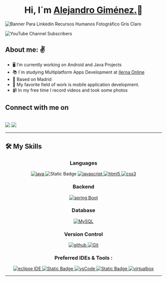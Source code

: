 <h1 align="center">Hi, I´m <a href="https://alexgmzdev.github.io/alejandrogimenezdev.github.io/" target="_blank">Alejandro Giménez.</a>👋</h1>

![Banner Para Linkedin Recursos Humanos Fotográfico Gris Claro](https://github.com/user-attachments/assets/f75e674a-8c36-45ff-9f7b-749627350810)

![YouTube Channel Subscribers](https://img.shields.io/youtube/channel/subscribers/UCgERo9E2xfUdTLJ5R_wmKbw?link=!%5BYouTube%20Channel%20Subscribers%5D(https%3A%2F%2Fimg.shields.io%2Fyoutube%2Fchannel%2Fsubscribers%2FUCgERo9E2xfUdTLJ5R_wmKbw))


<h2>About me: ✌️</h2>

- 🖥️ I’m currently working on Android and Java Projects
- 📚 I´m studying Multiplatform Apps Development at <a target="_blank" href="https://www.ilerna.es"> Ilerna Online </a>
- 📍 Based on Madrid
- 🫶 My favorite field of work is mobile application development.
- 📹 In my free time I record videos and took some photos


<h2>Connect with me on</h2>
<br/>
<a target="_blank" href="https://www.linkedin.com/in/alejandro-gimenez-santurde-/"><img src="https://img.shields.io/badge/-LinkedIn-0077B5?style=for-the-badge&logo=Linkedin&logoColor=white"></img></a>
<a target="_blank" href="mailto:contacto.alejandrogimenez@gmail.com"><img src="https://img.shields.io/badge/-Gmail-D14836?style=for-the-badge&logo=Gmail&logoColor=white"></img></a>

<br/>

----

## 🛠️ My Skills

<h3 align="center">Languages</h3>
<p align="center">
  <a href="https://www.java.com" target="_blank"> 
    <img src="https://img.shields.io/badge/Java-007396.svg?style=for-the-badge&logo=java&logoColor=white" 
      alt="java"/> 
  </a>
  <img alt="Static Badge" src="https://img.shields.io/badge/-kotlin-ey?style=for-the-badge&logo=kotlin&logoColor=white&color=%238406C3">

  <a href="https://developer.mozilla.org/en-US/docs/Web/JavaScript" target="_blank"> 
    <img src="https://img.shields.io/badge/Javascript-F7DF1E.svg?style=for-the-badge&logo=javascript&logoColor=black"
      alt="javascript"/> 
  </a>
  <a href="https://www.w3.org/html/" target="_blank"> 
    <img src="https://img.shields.io/badge/html-E34F26.svg?style=for-the-badge&logo=html5&logoColor=white"
      alt="html5"/> 
  </a> 
  <a href="https://www.w3schools.com/css/" target="_blank">
    <img src="https://img.shields.io/badge/css-1572B6.svg?style=for-the-badge&logo=css3&logoColor=white"
      alt="css3"/>
  </a>
</p>

<h3 align="center">Backend</h3>
  <p align="center">
    <a href="https://spring.io/" target="_blank"> 
      <img src="https://img.shields.io/badge/spring%20boot-6DB33F.svg?style=for-the-badge&logo=springboot&logoColor=white" alt="spring Boot" /> 
    </a>
  </p>

<h3 align="center">Database</h3>
  <p align="center">
    <a href="https://www.mysql.com/"><img alt="MySQL" src="https://img.shields.io/badge/MySQL-00000F?style=for-the-badge&logo=mysql&logoColor=white"></a>
  </p>

<h3 align="center">Version Control</h3>
  <p align="center">
      <a href="https://github.com/alexgmzdev" target="_blank">
        <img src="https://img.shields.io/badge/github-181717.svg?style=for-the-badge&logo=github&logoColor=white" alt="github" />
      </a>
        <a href="#"><img alt="Git" src="https://img.shields.io/badge/Git-F05032?style=for-the-badge&logo=git&logoColor=white"></a>
  </p>

<h3 align="center">Preferred IDEs  & Tools :</h3>
<p align="center">
  <a href="https://eclipse.org" target="_blank">
    <img src="https://img.shields.io/badge/eclipse-2C2255.svg?style=for-the-badge&logo=eclipse&logoColor=white" alt="eclipse IDE"/> 
  </a>
  <a href="https://developer.android.com/studio" target="_blank">
    <img alt="Static Badge" src="https://img.shields.io/badge/-Android%20Studio-ey?style=for-the-badge&logo=androidstudio&logoColor=white&color=%233DDC84">
  </a>
  <a href="https://code.visualstudio.com/" target="_blank">
    <img src="https://img.shields.io/badge/vscode-007ACC.svg?style=for-the-badge&logo=visualstudiocode&logoColor=white" alt="vsCode"/> 
  </a>
  <a href="https://www.jetbrains.com/" target="_blank">
    <img alt="Static Badge" src="https://img.shields.io/badge/-IntelliJ-ey?style=for-the-badge&logo=intellijidea&logoColor=white&color=%23000000">
  </a>
  <a href="https://www.virtualbox.org/" target="_blank">
    <img src="https://img.shields.io/badge/virtualbox-183A61.svg?style=for-the-badge&logo=virtualbox&logoColor=white"
      alt="virtualbox"/>
  </a>
</p>

----


<!--
**alexgmzdev/alexgmzdev** is a ✨ _special_ ✨ repository because its `README.md` (this file) appears on your GitHub profile.

Here are some ideas to get you started:

- 🔭 I’m currently working on ...
- 🌱 I’m currently learning ...
- 👯 I’m looking to collaborate on ...
- 🤔 I’m looking for help with ...
- 💬 Ask me about ...
- 📫 How to reach me: ...
- 😄 Pronouns: ...
- ⚡ Fun fact: ...
-->
